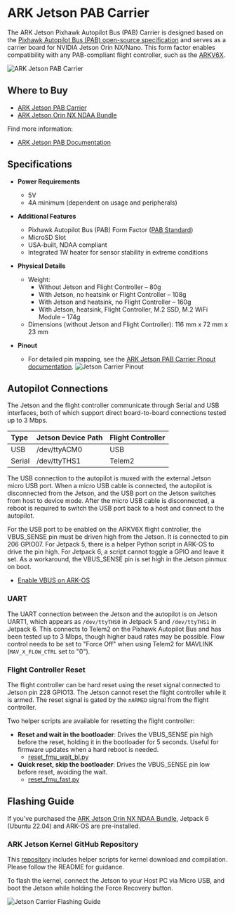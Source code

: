 # ARK Jetson PAB Carrier



The ARK Jetson Pixhawk Autopilot Bus (PAB) Carrier is designed based on the [Pixhawk Autopilot Bus (PAB) open-source specification](https://github.com/pixhawk/Pixhawk-Standards/blob/master/DS-010%20Pixhawk%20Autopilot%20Bus%20Standard.pdf) and serves as a carrier board for NVIDIA Jetson Orin NX/Nano. This form factor enables compatibility with any PAB-compliant flight controller, such as the [ARKV6X](https://arkelectron.com/product/arkv6x/).

![ARK Jetson PAB Carrier](../../assets/companion_computer/ark_jetson_pab_carrier/ark_jetson_pab_carrier.jpg)

## Where to Buy

- [ARK Jetson PAB Carrier](https://arkelectron.com/product/ark-jetson-pab-carrier/)
- [ARK Jetson Orin NX NDAA Bundle](https://arkelectron.com/product/ark-jetson-orin-nx-ndaa-bundle/)

Find more information:

- [ARK Jetson PAB Documentation](https://arkelectron.gitbook.io/ark-documentation/flight-controllers/ark-jetson-pab-carrier)

## Specifications

- **Power Requirements**
  - 5V
  - 4A minimum (dependent on usage and peripherals)

- **Additional Features**
  - Pixhawk Autopilot Bus (PAB) Form Factor ([PAB Standard](https://github.com/pixhawk/Pixhawk-Standards/blob/master/DS-010%20Pixhawk%20Autopilot%20Bus%20Standard.pdf))
  - MicroSD Slot
  - USA-built, NDAA compliant
  - Integrated 1W heater for sensor stability in extreme conditions

- **Physical Details**
  - Weight:
    - Without Jetson and Flight Controller – 80g
    - With Jetson, no heatsink or Flight Controller – 108g
    - With Jetson and heatsink, no Flight Controller – 160g
    - With Jetson, heatsink, Flight Controller, M.2 SSD, M.2 WiFi Module – 174g
  - Dimensions (without Jetson and Flight Controller): 116 mm x 72 mm x 23 mm

- **Pinout**
  - For detailed pin mapping, see the [ARK Jetson PAB Carrier Pinout documentation](https://arkelectron.gitbook.io/ark-documentation/flight-controllers/ark-jetson-pab-carrier/pinout).
  ![Jetson Carrier Pinout](../../assets/companion_computer/ark_jetson_pab_carrier/ark_jetson_carrier_pinout.png)


## Autopilot Connections

The Jetson and the flight controller communicate through Serial and USB interfaces, both of which support direct board-to-board connections tested up to 3 Mbps.

| Type   | Jetson Device Path | Flight Controller |
| :----- | :------------------ | :---------------- |
| USB    | /dev/ttyACM0       | USB               |
| Serial | /dev/ttyTHS1       | Telem2            |

The USB connection to the autopilot is muxed with the external Jetson micro USB port. When a micro USB cable is connected, the autopilot is disconnected from the Jetson, and the USB port on the Jetson switches from host to device mode. After the micro USB cable is disconnected, a reboot is required to switch the USB port back to a host and connect to the autopilot.

For the USB port to be enabled on the ARKV6X flight controller, the VBUS_SENSE pin must be driven high from the Jetson. It is connected to pin 206 GPIO07. For Jetpack 5, there is a helper Python script in ARK-OS to drive the pin high. For Jetpack 6, a script cannot toggle a GPIO and leave it set. As a workaround, the VBUS_SENSE pin is set high in the Jetson pinmux on boot.

- [Enable VBUS on ARK-OS](https://github.com/ARK-Electronics/ARK-OS/blob/main/platform/jetson/scripts/vbus_enable.py)

### UART

The UART connection between the Jetson and the autopilot is on Jetson UART1, which appears as `/dev/ttyTHS0` in Jetpack 5 and `/dev/ttyTHS1` in Jetpack 6. This connects to Telem2 on the Pixhawk Autopilot Bus and has been tested up to 3 Mbps, though higher baud rates may be possible. Flow control needs to be set to "Force Off" when using Telem2 for MAVLINK (`MAV_X_FLOW_CTRL` set to "0").

### Flight Controller Reset

The flight controller can be hard reset using the reset signal connected to Jetson pin 228 GPIO13. The Jetson cannot reset the flight controller while it is armed. The reset signal is gated by the `nARMED` signal from the flight controller.

Two helper scripts are available for resetting the flight controller:
- **Reset and wait in the bootloader**: Drives the VBUS_SENSE pin high before the reset, holding it in the bootloader for 5 seconds. Useful for firmware updates when a hard reboot is needed.
  - [reset_fmu_wait_bl.py](https://github.com/ARK-Electronics/ARK-OS/blob/main/platform/jetson/scripts/reset_fmu_wait_bl.py)
- **Quick reset, skip the bootloader**: Drives the VBUS_SENSE pin low before reset, avoiding the wait.
  - [reset_fmu_fast.py](https://github.com/ARK-Electronics/ARK-OS/blob/main/platform/jetson/scripts/reset_fmu_fast.py)


## Flashing Guide

If you’ve purchased the [ARK Jetson Orin NX NDAA Bundle](https://arkelectron.com/product/ark-jetson-orin-nx-ndaa-bundle/), Jetpack 6 (Ubuntu 22.04) and ARK-OS are pre-installed.

### ARK Jetson Kernel GitHub Repository
This [repository](https://github.com/ARK-Electronics/ark_jetson_kernel) includes helper scripts for kernel download and compilation. Please follow the README for guidance.

To flash the kernel, connect the Jetson to your Host PC via Micro USB, and boot the Jetson while holding the Force Recovery button.

  ![Jetson Carrier Flashing Guide](../../assets/companion_computer/ark_jetson_pab_carrier/ark_jetson_flashing_guide.png)



